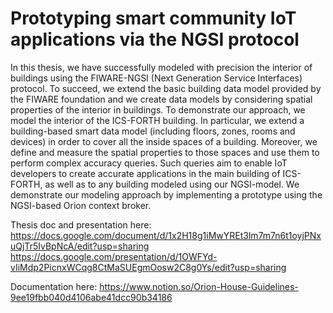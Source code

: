 # Prototyping smart community IoT applications via the NGSI protocol

In this thesis, we have successfully modeled with precision the interior of buildings using the FIWARE-NGSI (Next Generation Service Interfaces) protocol. To succeed, we extend the basic building data model provided by the FIWARE foundation and we create data models by considering spatial properties of the interior in buildings. To demonstrate our approach, we model the interior of the ICS-FORTH building. In particular, we extend a building-based smart data model (including floors, zones, rooms and devices) in order to cover all the inside spaces of a building. Moreover, we define and measure the spatial properties to those spaces and use them to perform complex accuracy queries. Such queries aim to enable IoT developers to create accurate applications in the main building of ICS-FORTH, as well as to any building modeled using our NGSI-model.  We demonstrate our modeling approach by implementing a prototype using the NGSI-based Orion context broker.

Thesis doc and presentation here:
https://docs.google.com/document/d/1x2H18g1iMwYREt3lm7m7n6t1oyjPNxuQjTr5IvBpNcA/edit?usp=sharing
https://docs.google.com/presentation/d/1OWFYd-vIiMdp2PicnxWCqg8CtMaSUEgmOosw2C8g0Ys/edit?usp=sharing

Documentation here:
https://www.notion.so/Orion-House-Guidelines-9ee19fbb040d4106abe41dcc90b34186

